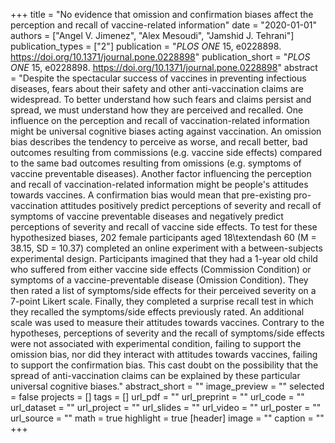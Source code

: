 +++
title = "No evidence that omission and confirmation biases affect the perception and recall of vaccine-related information"
date = "2020-01-01"
authors = ["Angel V. Jimenez", "Alex Mesoudi", "Jamshid J. Tehrani"]
publication_types = ["2"]
publication = "_PLOS ONE_ 15, e0228898. https://doi.org/10.1371/journal.pone.0228898"
publication_short = "_PLOS ONE_ 15, e0228898. https://doi.org/10.1371/journal.pone.0228898"
abstract = "Despite the spectacular success of vaccines in preventing infectious diseases, fears about their safety and other anti-vaccination claims are widespread. To better understand how such fears and claims persist and spread, we must understand how they are perceived and recalled. One influence on the perception and recall of vaccination-related information might be universal cognitive biases acting against vaccination. An omission bias describes the tendency to perceive as worse, and recall better, bad outcomes resulting from commissions (e.g. vaccine side effects) compared to the same bad outcomes resulting from omissions (e.g. symptoms of vaccine preventable diseases). Another factor influencing the perception and recall of vaccination-related information might be people's attitudes towards vaccines. A confirmation bias would mean that pre-existing pro-vaccination attitudes positively predict perceptions of severity and recall of symptoms of vaccine preventable diseases and negatively predict perceptions of severity and recall of vaccine side effects. To test for these hypothesized biases, 202 female participants aged 18\textendash 60 (M = 38.15, SD = 10.37) completed an online experiment with a between-subjects experimental design. Participants imagined that they had a 1-year old child who suffered from either vaccine side effects (Commission Condition) or symptoms of a vaccine-preventable disease (Omission Condition). They then rated a list of symptoms/side effects for their perceived severity on a 7-point Likert scale. Finally, they completed a surprise recall test in which they recalled the symptoms/side effects previously rated. An additional scale was used to measure their attitudes towards vaccines. Contrary to the hypotheses, perceptions of severity and the recall of symptoms/side effects were not associated with experimental condition, failing to support the omission bias, nor did they interact with attitudes towards vaccines, failing to support the confirmation bias. This cast doubt on the possibility that the spread of anti-vaccination claims can be explained by these particular universal cognitive biases."
abstract_short = ""
image_preview = ""
selected = false
projects = []
tags = []
url_pdf = ""
url_preprint = ""
url_code = ""
url_dataset = ""
url_project = ""
url_slides = ""
url_video = ""
url_poster = ""
url_source = ""
math = true
highlight = true
[header]
image = ""
caption = ""
+++
